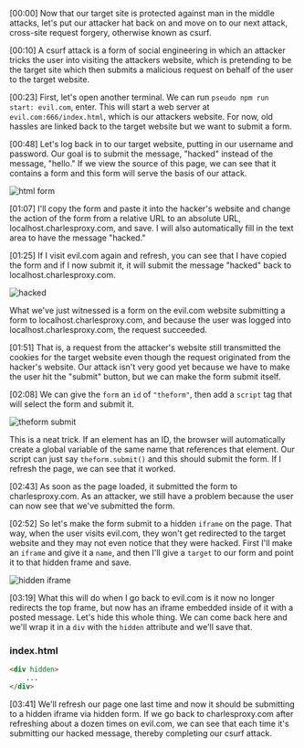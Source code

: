 [00:00] Now that our target site is protected against man in the middle attacks, let's put our attacker hat back on and move on to our next attack, cross-site request forgery, otherwise known as csurf.

[00:10] A csurf attack is a form of social engineering in which an attacker tricks the user into visiting the attackers website, which is pretending to be the target site which then submits a malicious request on behalf of the user to the target website.

[00:23] First, let's open another terminal. We can run `pseudo npm run start: evil.com`, enter. This will start a web server at `evil.com:666/index.html`, which is our attackers website. For now, old hassles are linked back to the target website but we want to submit a form.

[00:48] Let's log back in to our target website, putting in our username and password. Our goal is to submit the message, "hacked" instead of the message, "hello." If we view the source of this page, we can see that it contains a form and this form will serve the basis of our attack.

![html form](https://res.cloudinary.com/dg3gyk0gu/image/upload/v1581384982/transcript-images/egghead-create-a-proof-of-concept-exploit-of-a-csrf-vulnerable-website-html-form.png)

[01:07] I'll copy the form and paste it into the hacker's website and change the action of the form from a relative URL to an absolute URL, localhost.charlesproxy.com, and save. I will also automatically fill in the text area to have the message "hacked."

[01:25] If I visit evil.com again and refresh, you can see that I have copied the form and if I now submit it, it will submit the message "hacked" back to localhost.charlesproxy.com. 

![hacked](https://res.cloudinary.com/dg3gyk0gu/image/upload/v1581384984/transcript-images/egghead-create-a-proof-of-concept-exploit-of-a-csrf-vulnerable-website-hacked.png)

What we've just witnessed is a form on the evil.com website submitting a form to localhost.charlesproxy.com, and because the user was logged into localhost.charlesproxy.com, the request succeeded.

[01:51] That is, a request from the attacker's website still transmitted the cookies for the target website even though the request originated from the hacker's website. Our attack isn't very good yet because we have to make the user hit the "submit" button, but we can make the form submit itself.

[02:08] We can give the `form` an `id` of `"theform"`, then add a `script` tag that will select the form and submit it. 

![theform submit](https://res.cloudinary.com/dg3gyk0gu/image/upload/v1581384982/transcript-images/egghead-create-a-proof-of-concept-exploit-of-a-csrf-vulnerable-website-theform-submit.png)

This is a neat trick. If an element has an ID, the browser will automatically create a global variable of the same name that references that element. Our script can just say `theform.submit()` and this should submit the form. If I refresh the page, we can see that it worked.

[02:43] As soon as the page loaded, it submitted the form to charlesproxy.com. As an attacker, we still have a problem because the user can now see that we've submitted the form.

[02:52] So let's make the form submit to a hidden `iframe` on the page. That way, when the user visits evil.com, they won't get redirected to the target website and they may not even notice that they were hacked. First I'll make an `iframe` and give it a `name`, and then I'll give a `target` to our form and point it to that hidden frame and save.

![hidden iframe](https://res.cloudinary.com/dg3gyk0gu/image/upload/v1581384983/transcript-images/egghead-create-a-proof-of-concept-exploit-of-a-csrf-vulnerable-website-hidden-iframe.png)

[03:19] What this will do when I go back to evil.com is it now no longer redirects the top frame, but now has an iframe embedded inside of it with a posted message. Let's hide this whole thing. We can come back here and we'll wrap it in a `div` with the `hidden` attribute and we'll save that.

### index.html
```html
<div hidden>
    ...
</div>
```

[03:41] We'll refresh our page one last time and now it should be submitting to a hidden iframe via hidden form. If we go back to charlesproxy.com after refreshing about a dozen times on evil.com, we can see that each time it's submitting our hacked message, thereby completing our csurf attack.
